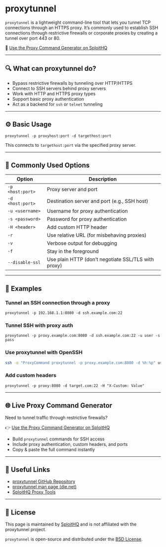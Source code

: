 # proxytunnel

`proxytunnel` is a lightweight command-line tool that lets you tunnel TCP connections through an HTTPS proxy. It’s commonly used to establish SSH connections through restrictive firewalls or corporate proxies by creating a tunnel over port 443 or 80.

🔗 [Use the Proxy Command Generator on SploitHQ](https://sploithq.com/proxy)

---

## 🔍 What can proxytunnel do?

- Bypass restrictive firewalls by tunneling over HTTP/HTTPS
- Connect to SSH servers behind proxy servers
- Work with HTTP and HTTPS proxy types
- Support basic proxy authentication
- Act as a backend for `ssh` or `telnet` tunneling

---

## ⚙️ Basic Usage

```
proxytunnel -p proxyhost:port -d targethost:port
```

This connects to `targethost:port` via the specified proxy server.

---

## 🧰 Commonly Used Options

| Option               | Description                                                      |
|----------------------|------------------------------------------------------------------|
| `-p <host:port>`     | Proxy server and port                                            |
| `-d <host:port>`     | Destination server and port (e.g., SSH host)                     |
| `-u <username>`      | Username for proxy authentication                                |
| `-s <password>`      | Password for proxy authentication                                |
| `-H <header>`        | Add custom HTTP header                                           |
| `-r`                 | Use relative URL (for misbehaving proxies)                       |
| `-v`                 | Verbose output for debugging                                     |
| `-f`                 | Stay in the foreground                                           |
| `--disable-ssl`      | Use plain HTTP (don’t negotiate SSL/TLS with proxy)              |

---

## 🧪 Examples

### Tunnel an SSH connection through a proxy
```
proxytunnel -p 192.168.1.1:8080 -d ssh.example.com:22
```

### Tunnel SSH with proxy auth
```
proxytunnel -p proxy.example.com:8080 -d ssh.example.com:22 -u user -s pass
```

### Use proxytunnel with OpenSSH
```bash
ssh -o "ProxyCommand proxytunnel -p proxy.example.com:8080 -d %h:%p" user@ssh.example.com
```

### Add custom headers
```
proxytunnel -p proxy:8080 -d target.com:22 -H "X-Custom: Value"
```

---

## 🌐 Live Proxy Command Generator

Need to tunnel traffic through restrictive firewalls?

👉 [Use the Proxy Command Generator on SploitHQ](https://sploithq.com/proxy)

- Build `proxytunnel` commands for SSH access
- Include proxy authentication, custom headers, and ports
- Copy & paste the full command instantly

---

## 🔗 Useful Links

- [proxytunnel GitHub Repository](https://github.com/proxytunnel/proxytunnel)
- [proxytunnel man page (die.net)](https://linux.die.net/man/1/proxytunnel)
- [SploitHQ Proxy Tools](https://sploithq.com/proxy)

---

## 📄 License

This page is maintained by [SploitHQ](https://sploithq.com) and is not affiliated with the proxytunnel project.

`proxytunnel` is open-source and distributed under the [BSD License](https://opensource.org/licenses/BSD-3-Clause).
